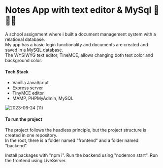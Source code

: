 # Notes App with text editor & MySql 🚀🎨📝

A school assignment where i built a document management system with a relational database.  
My app has a basic login functionality and documents are created and saved in a MySQL database.  
The WYSIWYG text editor, TineMCE, allows changing both text color and background color.

#### Tech Stack
- Vanilla JavaScript
- Express server
- TinyMCE editor
- MAMP, PHPMyAdmin, MySQL

![2023-06-24 (11)](https://github.com/zandrastr/mi-assignment-notes-my-sql/assets/95537845/6085ed42-6ed9-4288-abb6-3bc596e6e68b)

#### To run the project

The project follows the headless principle, but the project structure is created in one repository.   
In the root, there is a folder named "frontend" and a folder named "backend".

Install packages with "npm i".
Run the backend using "nodemon start".
Run the frontend using LiveServer.

